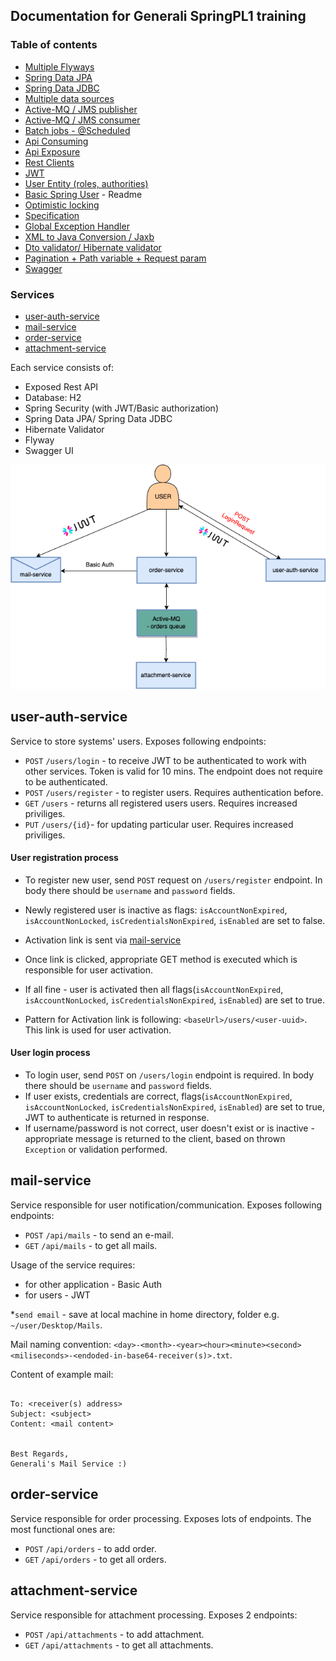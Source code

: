 ## Documentation for Generali SpringPL1 training

### Table of contents 
- [Multiple Flyways](https://github.com/maciejburzynski/generali-mail-service/tree/master/src/main/java/com/generali/mailservice/flyway)
- [Spring Data JPA](https://github.com/maciejburzynski/generali-mail-service/blob/master/src/main/java/com/generali/mailservice/mail/Mail.java)
- [Spring Data JDBC](https://github.com/maciejburzynski/generali-attachment-service/tree/main/attachment-service/src/main/java/com/generali/attachmentservice)
- [Multiple data sources](https://github.com/maciejburzynski/generali-mail-service/tree/master/src/main/java/com/generali/mailservice/multipledatasources)
- [Active-MQ / JMS publisher](https://github.com/maciejburzynski/generali-order-service/tree/main/Spring_2/src/main/java/pl/generali/Spring/activemq)
- [Active-MQ / JMS consumer](https://github.com/maciejburzynski/generali-attachment-service/tree/main/attachment-service/src/main/java/com/generali/attachmentservice/activemq)
- [Batch jobs - @Scheduled](https://github.com/maciejburzynski/generali-mail-service/blob/master/src/main/java/com/generali/mailservice/mail/MailScheduler.java)
- [Api Consuming](https://github.com/maciejburzynski/generali-order-service/tree/main/Spring_2/src/main/java/pl/generali/Spring/apiconsuming)
- [Api Exposure](https://github.com/maciejburzynski/generali-order-service/blob/main/Spring_2/src/main/java/pl/generali/Spring/order/product/laptop/LaptopRestController.java)
- [Rest Clients](https://github.com/maciejburzynski/generali-user-auth-service/tree/master/src/main/java/com/generali/userauthservice/restclients)
- [JWT](https://github.com/maciejburzynski/generali-user-auth-service/tree/master/src/main/java/com/generali/userauthservice/jwt)
- [User Entity (roles, authorities)](https://github.com/maciejburzynski/generali-user-auth-service/tree/master/src/main/java/com/generali/userauthservice/user)
- [Basic Spring User](https://github.com/maciejburzynski/generali-order-service) - Readme
- [Optimistic locking](https://github.com/maciejburzynski/generali-attachment-service)
- [Specification](https://github.com/maciejburzynski/generali-user-auth-service/tree/master/src/main/java/com/generali/userauthservice/user/jpaspecification)
- [Global Exception Handler](https://github.com/maciejburzynski/generali-attachment-service)
- [XML to Java Conversion / Jaxb](https://github.com/maciejburzynski/generali-user-auth-service/tree/master/src/main/java/com/generali/userauthservice/user/xml)
- [Dto validator/ Hibernate validator](https://github.com/maciejburzynski/generali-user-auth-service/blob/master/src/main/java/com/generali/userauthservice/user/UserDto.java)
- [Pagination + Path variable + Request param](https://github.com/maciejburzynski/generali-order-service/blob/main/Spring_2/src/main/java/pl/generali/Spring/order/product/laptop/LaptopRestController.java)
- [Swagger](https://github.com/maciejburzynski/generali-mail-service/tree/master/src/main/java/com/generali/mailservice/swagger)

### Services 
- [user-auth-service](https://github.com/maciejburzynski/generali-user-auth-service)
- [mail-service](https://github.com/maciejburzynski/generali-mail-service)
- [order-service](https://github.com/maciejburzynski/generali-order-service)
- [attachment-service](https://github.com/maciejburzynski/generali-attachment-service)

Each service consists of:
- Exposed Rest API
- Database: H2
- Spring Security (with JWT/Basic authorization)
- Spring Data JPA/ Spring Data JDBC
- Hibernate Validator 
- Flyway 
- Swagger UI

<p align="center">
    <img src="/Generali.drawio.png" >
</p>

## user-auth-service

Service to store systems' users. Exposes following endpoints:
- `POST` `/users/login` - to receive JWT to be authenticated to work with other services. Token is valid for 10 mins. The endpoint does not require to be authenticated.
- `POST` `/users/register` - to register users. Requires authentication before.
- `GET` `/users` - returns all registered users users. Requires increased priviliges. 
- `PUT` `/users/{id}`- for updating particular user. Requires increased priviliges.

#### User registration process 

- To register new user, send `POST` request on `/users/register` endpoint. In body there should be `username` and `password` fields. 
- Newly registered user is inactive as flags: `isAccountNonExpired`, `isAccountNonLocked`, `isCredentialsNonExpired`, `isEnabled` are set to false.
- Activation link is sent via [mail-service](https://github.com/maciejburzynski/generali-mail-service)
- Once link is clicked, appropriate GET method is executed which is responsible for user activation.
- If all fine - user is activated then all flags(`isAccountNonExpired`, `isAccountNonLocked`, `isCredentialsNonExpired`, `isEnabled`) are set to true.

- Pattern for Activation link is following: `<baseUrl>/users/<user-uuid>`. This link is used for user activation.
  
#### User login process

- To login user, send `POST` on `/users/login` endpoint is required. In body there should be `username` and `password` fields.
- If user exists, credentials are correct, flags(`isAccountNonExpired`, `isAccountNonLocked`, `isCredentialsNonExpired`, `isEnabled`) are set to true, JWT to authenticate is returned in response.
- If username/password is not correct, user doesn't exist or is inactive - appropriate message is returned to the client, based on thrown `Exception` or validation performed.

## mail-service

Service responsible for user notification/communication. Exposes following endpoints:
- `POST` `/api/mails` - to send an e-mail. 
- `GET` `/api/mails` - to get all mails.

Usage of the service requires:
- for other application - Basic Auth 
- for users - JWT

*`send email` - save at local machine in home directory, folder e.g. `~/user/Desktop/Mails`.

Mail naming convention: `<day>-<month>-<year><hour><minute><second><miliseconds>-<endoded-in-base64-receiver(s)>.txt`.

Content of example mail:
```console

To: <receiver(s) address>
Subject: <subject>
Content: <mail content>


Best Regards,
Generali's Mail Service :)

```
## order-service 

Service responsible for order processing. Exposes lots of endpoints. The most functional ones are:
- `POST` `/api/orders` - to add order. 
- `GET` `/api/orders` - to get all orders.
  
## attachment-service

Service responsible for attachment processing. Exposes 2 endpoints:
- `POST` `/api/attachments` - to add attachment. 
- `GET` `/api/attachments` - to get all attachments.


